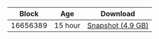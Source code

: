 |     Block   |     Age     |   Download  |
| ----------- | ----------- | ----------- |
|   16656389   |  15 hour | [Snapshot (4.9 GB)](https://s3.eu-central-1.amazonaws.com/w3coins.io/snapshots/cosmos-mainnet/cosmos_snapsot_latest.tar.lz4)  |
